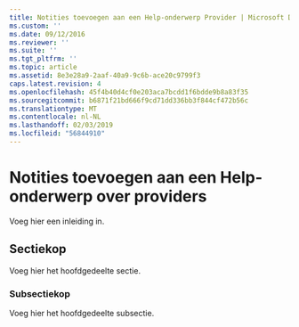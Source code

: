 ```yaml
---
title: Notities toevoegen aan een Help-onderwerp Provider | Microsoft Docs
ms.custom: ''
ms.date: 09/12/2016
ms.reviewer: ''
ms.suite: ''
ms.tgt_pltfrm: ''
ms.topic: article
ms.assetid: 8e3e28a9-2aaf-40a9-9c6b-ace20c9799f3
caps.latest.revision: 4
ms.openlocfilehash: 45f4b40d4cf0e203aca7bcdd1f6bdde9b8a83f35
ms.sourcegitcommit: b6871f21bd666f9cd71dd336bb3f844cf472b56c
ms.translationtype: MT
ms.contentlocale: nl-NL
ms.lasthandoff: 02/03/2019
ms.locfileid: "56844910"
---
```

# <a name="how-to-add-notes-to-a-provider-help-topic"></a>Notities toevoegen aan een Help-onderwerp over providers

Voeg hier een inleiding in.

## <a name="section-heading"></a>Sectiekop

Voeg hier het hoofdgedeelte sectie.

### <a name="subsection-heading"></a>Subsectiekop

Voeg hier het hoofdgedeelte subsectie.

